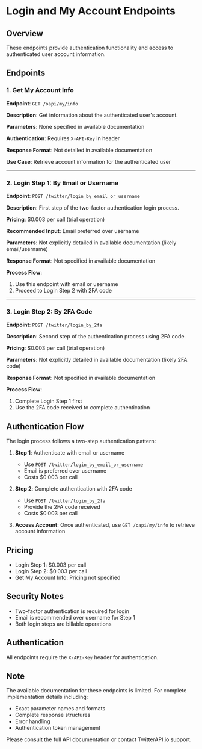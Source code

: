 # Login and My Account Endpoints

## Overview
These endpoints provide authentication functionality and access to authenticated user account information.

## Endpoints

### 1. Get My Account Info
**Endpoint**: `GET /oapi/my/info`

**Description**: Get information about the authenticated user's account.

**Parameters**: None specified in available documentation

**Authentication**: Requires `X-API-Key` in header

**Response Format**: Not detailed in available documentation

**Use Case**: Retrieve account information for the authenticated user

---

### 2. Login Step 1: By Email or Username
**Endpoint**: `POST /twitter/login_by_email_or_username`

**Description**: First step of the two-factor authentication login process.

**Pricing**: $0.003 per call (trial operation)

**Recommended Input**: Email preferred over username

**Parameters**: Not explicitly detailed in available documentation (likely email/username)

**Response Format**: Not specified in available documentation

**Process Flow**: 
1. Use this endpoint with email or username
2. Proceed to Login Step 2 with 2FA code

---

### 3. Login Step 2: By 2FA Code
**Endpoint**: `POST /twitter/login_by_2fa`

**Description**: Second step of the authentication process using 2FA code.

**Pricing**: $0.003 per call (trial operation)

**Parameters**: Not explicitly detailed in available documentation (likely 2FA code)

**Response Format**: Not specified in available documentation

**Process Flow**:
1. Complete Login Step 1 first
2. Use the 2FA code received to complete authentication

## Authentication Flow

The login process follows a two-step authentication pattern:

1. **Step 1**: Authenticate with email or username
   - Use `POST /twitter/login_by_email_or_username`
   - Email is preferred over username
   - Costs $0.003 per call

2. **Step 2**: Complete authentication with 2FA code
   - Use `POST /twitter/login_by_2fa`
   - Provide the 2FA code received
   - Costs $0.003 per call

3. **Access Account**: Once authenticated, use `GET /oapi/my/info` to retrieve account information

## Pricing
- Login Step 1: $0.003 per call
- Login Step 2: $0.003 per call
- Get My Account Info: Pricing not specified

## Security Notes
- Two-factor authentication is required for login
- Email is recommended over username for Step 1
- Both login steps are billable operations

## Authentication
All endpoints require the `X-API-Key` header for authentication.

## Note
The available documentation for these endpoints is limited. For complete implementation details including:
- Exact parameter names and formats
- Complete response structures
- Error handling
- Authentication token management

Please consult the full API documentation or contact TwitterAPI.io support.